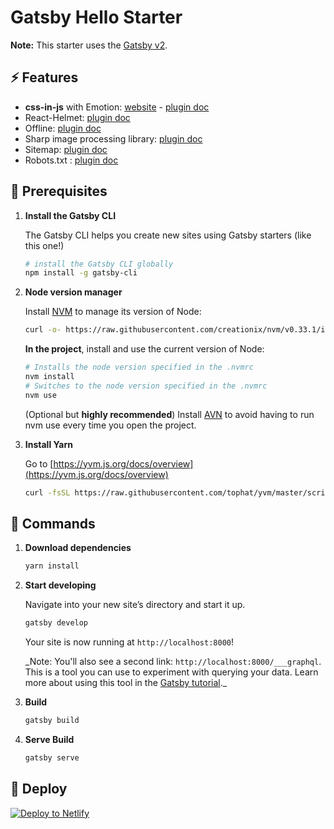 # Gatsby Hello Starter

**Note:** This starter uses the [Gatsby v2](https://www.gatsbyjs.org/).

## ⚡️ Features

- **css-in-js** with Emotion: [website](https://emotion.sh/) - [plugin doc](https://www.gatsbyjs.org/packages/gatsby-plugin-emotion/?=emoti)
- React-Helmet: [plugin doc](https://www.gatsbyjs.org/packages/gatsby-plugin-react-helmet/?=gatsby-plugin-react-helmet)
- Offline: [plugin doc](https://www.gatsbyjs.org/packages/gatsby-plugin-offline/?=gatsby-plugin-offline)
- Sharp image processing library: [plugin doc](https://www.gatsbyjs.org/packages/gatsby-plugin-sharp/?=gatsby-plugin-sharp)
- Sitemap: [plugin doc](https://www.gatsbyjs.org/packages/gatsby-plugin-sitemap/?=sitemap)
- Robots.txt : [plugin doc](https://www.gatsbyjs.org/packages/gatsby-plugin-robots-txt/?=gatsby-plugin-robots-txt)

## 🚀 Prerequisites

1.  **Install the Gatsby CLI**

    The Gatsby CLI helps you create new sites using Gatsby starters (like this one!)

    ```sh
    # install the Gatsby CLI globally
    npm install -g gatsby-cli
    ```

1.  **Node version manager**

    Install [NVM](https://github.com/creationix/nvm) to manage its version of Node:

    ```sh
    curl -o- https://raw.githubusercontent.com/creationix/nvm/v0.33.1/install.sh | bash
    ```

    **In the project**, install and use the current version of Node:

    ```sh
    # Installs the node version specified in the .nvmrc
    nvm install
    # Switches to the node version specified in the .nvmrc
    nvm use
    ```

    (Optional but **highly recommended**) Install [AVN](https://github.com/wbyoung/avn) to avoid having to run nvm use every time you open the project.

1.  **Install Yarn**

    Go to [https://yvm.js.org/docs/overview](https://yvm.js.org/docs/overview)

    ```sh
    curl -fsSL https://raw.githubusercontent.com/tophat/yvm/master/scripts/install.sh | bash
    ```

## 🔨 Commands

1.  **Download dependencies**

    ```sh
    yarn install
    ```

1.  **Start developing**

    Navigate into your new site’s directory and start it up.

    ```sh
    gatsby develop
    ```

    Your site is now running at `http://localhost:8000`!

    \_Note: You'll also see a second link: `http://localhost:8000/___graphql`. This is a tool you can use to experiment with querying your data. Learn more about using this tool in the [Gatsby tutorial](https://www.gatsbyjs.org/tutorial/part-five/#introducing-graphiql).\_

1.  **Build**

    ```sh
    gatsby build
    ```

1.  **Serve Build**

    ```sh
    gatsby serve
    ```

## 💫 Deploy

[![Deploy to Netlify](https://www.netlify.com/img/deploy/button.svg)](https://app.netlify.com/start/deploy?repository=https://github.com/sutter/hello-gatsby)
